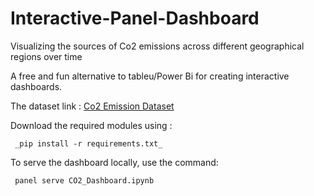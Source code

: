 # Interactive-Panel-Dashboard
Visualizing the sources of Co2 emissions across different geographical regions over time

A free and fun alternative to tableu/Power Bi  for creating interactive dashboards.

The dataset link : [Co2 Emission Dataset](https://raw.githubusercontent.com/owid/co2-data/master/owid-co2-data.csv) <br>

Download the required modules using :    
<pre><code> _pip install -r requirements.txt_ </code></pre>

To serve the dashboard locally, use the command:
<pre><code> panel serve CO2_Dashboard.ipynb </code></pre>
